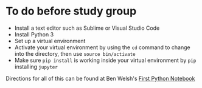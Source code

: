 # To do before study group

* Install a text editor such as Sublime or Visual Studio Code
* Install Python 3
* Set up a virtual environment
* Activate your virtual environment by using the `cd` command to change into the directory, then use `source bin/activate`
* Make sure `pip install` is working inside your virtual environment by `pip` installing `jupyter`

Directions for all of this can be found at Ben Welsh's [First Python Notebook](http://www.firstpythonnotebook.org/index.html)